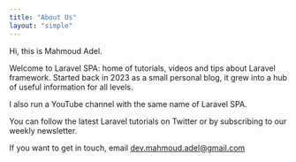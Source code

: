 ```yaml
---
title: "About Us"
layout: "simple"
---
```


Hi, this is Mahmoud Adel.

Welcome to Laravel SPA: home of tutorials, videos and tips about Laravel framework. Started back in 2023 as a small personal blog, it grew into a hub of useful information for all levels.

I also run a YouTube channel with the same name of Laravel SPA.

You can follow the latest Laravel tutorials on Twitter or by subscribing to our weekly newsletter.

If you want to get in touch, email dev.mahmoud.adel@gmail.com
